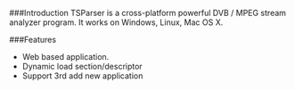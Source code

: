 
###Introduction
TSParser is a cross-platform powerful DVB / MPEG stream analyzer program.
It works on Windows, Linux, Mac OS X.

###Features
* Web based application.
* Dynamic load section/descriptor 
* Support 3rd add new application
